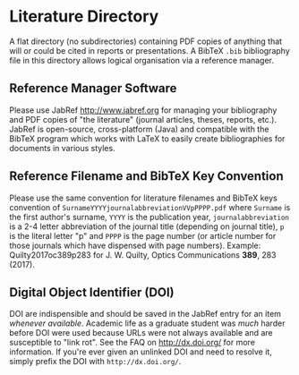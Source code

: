 # Literature Directory

A flat directory (no subdirectories) containing PDF copies of anything that will or could be cited in reports or presentations. A BibTeX `.bib` bibliography file in this directory allows logical organisation via a reference manager.

## Reference Manager Software

Please use JabRef <http://www.jabref.org> for managing your bibliography and PDF copies of "the literature" (journal articles, theses, reports, etc.). JabRef is open-source, cross-platform (Java) and compatible with the BibTeX program which works with LaTeX to easily create bibliographies for documents in various styles.

## Reference Filename and BibTeX Key Convention

Please use the same convention for literature filenames and BibTeX keys convention of ```SurnameYYYYjournalabbreviationVVpPPPP.pdf``` where ```Surname``` is the first author's surname, ```YYYY``` is the publication year, ```journalabbreviation``` is a 2-4 letter abbreviation of the journal title (depending on journal title), ```p``` is the literal letter "p" and ```PPPP``` is the page number (or article number for those journals which have dispensed with page numbers). Example: Quilty2017oc389p283 for J. W. Quilty, Optics Communications **389**, 283 (2017).

## Digital Object Identifier (DOI)

DOI are indispensible and should be saved in the JabRef entry for an item _whenever available_. Academic life as a graduate student was _much_ harder before DOI were used because URLs were not always available and are susceptible to "link rot". See the FAQ on http://dx.doi.org/ for more information. If you're ever given an unlinked DOI and need to resolve it, simply prefix the DOI with ```http://dx.doi.org/```.
